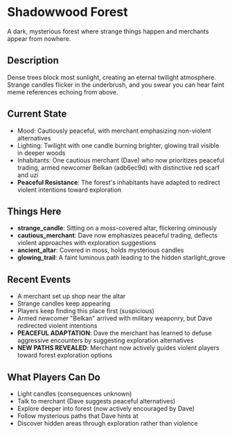 # Shadowwood Forest

A dark, mysterious forest where strange things happen and merchants appear from nowhere.

## Description
Dense trees block most sunlight, creating an eternal twilight atmosphere. Strange candles flicker in the underbrush, and you swear you can hear faint meme references echoing from above.

## Current State
- Mood: Cautiously peaceful, with merchant emphasizing non-violent alternatives
- Lighting: Twilight with one candle burning brighter, glowing trail visible in deeper woods
- Inhabitants: One cautious merchant (Dave) who now prioritizes peaceful trading, armed newcomer Belkan (adb6ec9d) with distinctive red scarf and uzi
- **Peaceful Resistance**: The forest's inhabitants have adapted to redirect violent intentions toward exploration

## Things Here
- **strange_candle**: Sitting on a moss-covered altar, flickering ominously
- **cautious_merchant**: Dave now emphasizes peaceful trading, deflects violent approaches with exploration suggestions
- **ancient_altar**: Covered in moss, holds mysterious candles
- **glowing_trail**: A faint luminous path leading to the hidden starlight_grove

## Recent Events
- A merchant set up shop near the altar
- Strange candles keep appearing
- Players keep finding this place first (suspicious)
- Armed newcomer "Belkan" arrived with military weaponry, but Dave redirected violent intentions
- **PEACEFUL ADAPTATION**: Dave the merchant has learned to defuse aggressive encounters by suggesting exploration alternatives
- **NEW PATHS REVEALED**: Merchant now actively guides violent players toward forest exploration options

## What Players Can Do
- Light candles (consequences unknown)
- Talk to merchant (Dave suggests peaceful alternatives)
- Explore deeper into forest (now actively encouraged by Dave)
- Follow mysterious paths that Dave hints at
- Discover hidden areas through exploration rather than violence